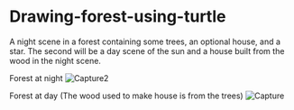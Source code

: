 # Drawing-forest-using-turtle
A night scene in a forest containing some trees, an optional house, and a star. The second will be a day scene of the sun and a house built from the wood in the night scene.

Forest at night
![Capture2](https://user-images.githubusercontent.com/20256767/95040824-de5c6d80-06a2-11eb-9b27-aa0b6b975ac4.PNG)

Forest at day (The wood used to make house is from the trees)
![Capture](https://user-images.githubusercontent.com/20256767/95040825-de5c6d80-06a2-11eb-87b2-adf9b66bd55c.PNG)

